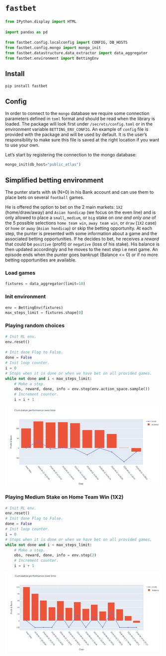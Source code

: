`fastbet`
================

<!-- WARNING: THIS FILE WAS AUTOGENERATED! DO NOT EDIT! -->

``` python
from IPython.display import HTML

import pandas as pd

from fastbet.config.localconfig import CONFIG, DB_HOSTS
from fastbet.config.mongo import mongo_init
from fastbet.datastructure.data_extractor import data_aggregator
from fastbet.environment import BettingEnv
```

## Install

``` sh
pip install fastbet
```

## Config

In order to connect to the `mongo` database we require some connection
parameters defined in `toml` format and should be read when the library
is loaded. The package will look first under `/secrets/config.toml` or
in the environment variable `BETTING_ENV_CONFIG`. An example of `config`
file is provided with the package and will be used by default. It is the
user’s responsibility to make sure this file is saved at the right
location if you want to use your own.

Let’s start by registering the connection to the mongo database:

``` python
mongo_init(db_host="public_atlas")
```

## Simplified betting environment

The punter starts with `$N` (N\>0) in his Bank account and can use them
to place bets on several `football` games.

He is offered the option to bet on the 2 main markets: `1X2`
(home/draw/away) and `Asian handicap` (we focus on the even line) and is
only allowed to place a `small`, `medium`, or `big` stake on *one and
only one* of the 5 possible selections `home team win`, `away team win`,
or `draw` (`1X2` case) or `home` or `away` (`Asian handicap`) or skip
the betting opportunity. At each step, the punter is presented with some
information about a game and the associated betting opportunities. If he
decides to bet, he receives a *reward* that could be `positive` (profit)
or `negative` (loss of his stake). His balance is then updated
accordingly and he moves to the next step i.e next game. An episode ends
when the punter goes bankrupt (Balance \<= 0) or if no more betting
opportunities are available.

### Load games

``` python
fixtures = data_aggregator(limit=10)
```

### Init environment

``` python
env = BettingEnv(fixtures)
max_steps_limit = fixtures.shape[0]
```

### Playing random choices

``` python
# Init RL env.
env.reset()

# Init done Flag to False.
done = False
# Init loop counter.
i = 0
# Stops when it is done or when we have bet on all provided games.
while not done and i < max_steps_limit:
    # Make a step.
    obs, reward, done, info = env.step(env.action_space.sample())
    # Increment counter.
    i = i + 1
```

<img src="./images/img_1.gif">

### Playing Medium Stake on Home Team Win (1X2)

``` python
# Init RL env.
env.reset()
# Init done Flag to False.
done = False
# Init loop counter.
i = 0
# Stops when it is done or when we have bet on all provided games.
while not done and i < max_steps_limit:
    # Make a step.
    obs, reward, done, info = env.step(2)
    # Increment counter.
    i = i + 1
```

<img src="./images/img_2.gif">
